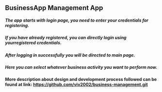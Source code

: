 ##  BusinessApp Management App
##### The app starts with login page, you need to enter your credentials for registering.
##### If you have already registered, you can directly login using yourregistered credentials.
##### After logging in successfully you will be directed to main page.
##### Here you can select whatever business activity you want to perform now.
#### More description about design and development process followed can be found at link: https://github.com/viv2002/business-management.git
